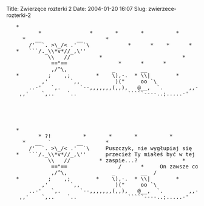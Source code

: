 Title: Zwierzęce rozterki 2
Date: 2004-01-20 16:07
Slug: zwierzece-rozterki-2

<pre>
   *
          *               *       *       *          *
     *   __           __       *
       /'  `. >\_/< .'  `\            *      *    *      *
   *   ```/._\\*v*//_,\''
             \\   //         *                         *
              =="==                *      *      *
              ,/^\,              _        __
   *         ;    ,;        *    \),-.  * \\|        *        *
           ,'       `,,           )("     oo `\
       ..-'   `,.      `--,,,,,,,(,,),   @__,  `.        ,,--''
    ,,'    `,..    `..                `````----..;.....-'

                                                            fsc



   *
          * ?!          *       *       *          *
     *   __  `        __       *
       /'  `. >\_/< .'  `\     Puszczyk, nie wygłupiaj się
   *   ```/._\\*v*//_,\''      przecież Ty miałeś być w tej
             \\   //         * zaspie...?              *
              =="==                /      *     On zawsze coś knuje.
              ,/^\,              _        __  /
   *         ;    ,;        *    \),-.  * \\|        *        *
           ,'       `,,           )("     oo `\
       ..-'   `,.      `--,,,,,,,(,,),   @__,  `.        ,,--''
    ,,'    `,..    `..                `````----..;.....-'

                                                            fsc
</pre>



